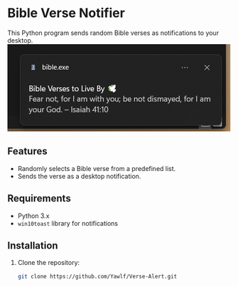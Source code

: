 # Bible Verse Notifier

This Python program sends random Bible verses as notifications to your desktop.
![Voorbeeld](/images/image.png)

## Features

- Randomly selects a Bible verse from a predefined list.
- Sends the verse as a desktop notification.

## Requirements

- Python 3.x
- `win10toast` library for notifications

## Installation

1. Clone the repository:
   ```bash
   git clone https://github.com/Yawlf/Verse-Alert.git

